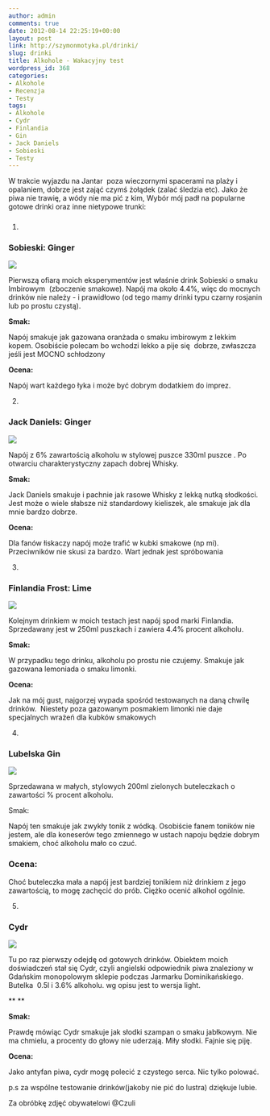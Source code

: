 ```yaml
---
author: admin
comments: true
date: 2012-08-14 22:25:19+00:00
layout: post
link: http://szymonmotyka.pl/drinki/
slug: drinki
title: Alkohole - Wakacyjny test
wordpress_id: 368
categories:
- Alkohole
- Recenzja
- Testy
tags:
- Alkohole
- Cydr
- Finlandia
- Gin
- Jack Daniels
- Sobieski
- Testy
---
```


W trakcie wyjazdu na Jantar  poza wieczornymi spacerami na plaży i opalaniem, dobrze jest zająć czymś żołądek (zalać śledzia etc). Jako że piwa nie trawię, a wódy nie ma pić z kim, Wybór mój padł na popularne gotowe drinki oraz inne nietypowe trunki:


### <!-- more -->


<!-- more -->



	
  1. 


### Sobieski: Ginger




[![](http://szymonmotyka.pl/wp-content/uploads/2012/08/DSCN1037-kopia-300x276.jpg)](http://szymonmotyka.pl/wp-content/uploads/2012/08/DSCN1037-kopia.jpg)


Pierwszą ofiarą moich eksperymentów jest właśnie drink Sobieski o smaku Imbirowym  (zboczenie smakowe). Napój ma około 4.4%, więc do mocnych drinków nie należy - i prawidłowo (od tego mamy drinki typu czarny rosjanin lub po prostu czystą).

**Smak:**

Napój smakuje jak gazowana oranżada o smaku imbirowym z lekkim kopem. Osobiście polecam bo wchodzi lekko a pije się  dobrze, zwłaszcza jeśli jest MOCNO schłodzony

**Ocena:**

Napój wart każdego łyka i może być dobrym dodatkiem do imprez.

	
  2. 


### Jack Daniels: Ginger




![](http://szymonmotyka.pl/wp-content/uploads/2012/08/DSCN0641-kopia-300x225.jpg)


Napój z 6% zawartością alkoholu w stylowej puszce 330ml puszce . Po otwarciu charakterystyczny zapach dobrej Whisky.

**Smak:**

Jack Daniels smakuje i pachnie jak rasowe Whisky z lekką nutką słodkości. Jest może o wiele słabsze niż standardowy kieliszek, ale smakuje jak dla mnie bardzo dobrze.

**Ocena:**

Dla fanów łiskaczy napój może trafić w kubki smakowe (np mi). Przeciwników nie skusi za bardzo. Wart jednak jest spróbowania

	
  3. 


### Finlandia Frost: Lime




[![](http://szymonmotyka.pl/wp-content/uploads/2012/08/DSCN0663JPG-300x225.jpg)](http://szymonmotyka.pl/wp-content/uploads/2012/08/DSCN0663JPG.jpg)


Kolejnym drinkiem w moich testach jest napój spod marki Finlandia. Sprzedawany jest w 250ml puszkach i zawiera 4.4% procent alkoholu.

**Smak:**

W przypadku tego drinku, alkoholu po prostu nie czujemy. Smakuje jak gazowana lemoniada o smaku limonki.

**Ocena:**

Jak na mój gust, najgorzej wypada spośród testowanych na daną chwilę drinków.  Niestety poza gazowanym posmakiem limonki nie daje specjalnych wrażeń dla kubków smakowych



	
  4. 


### Lubelska Gin




[![](http://szymonmotyka.pl/wp-content/uploads/2012/08/DSCN0769-kopia-300x205.jpg)](http://szymonmotyka.pl/wp-content/uploads/2012/08/DSCN0769-kopia.jpg)


Sprzedawana w małych, stylowych 200ml zielonych buteleczkach o zawartości % procent alkoholu.

Smak:

Napój ten smakuje jak zwykły tonik z wódką. Osobiście fanem toników nie jestem, ale dla koneserów tego zmiennego w ustach napoju będzie dobrym smakiem, choć alkoholu mało co czuć.


### Ocena:


Choć buteleczka mała a napój jest bardziej tonikiem niż drinkiem z jego zawartością, to mogę zachęcić do prób. Ciężko ocenić alkohol ogólnie.

	
  5. 


### Cydr




[![](http://szymonmotyka.pl/wp-content/uploads/2012/08/DSCN0771-kopia-300x291.jpg)](http://szymonmotyka.pl/wp-content/uploads/2012/08/DSCN0771-kopia.jpg)




Tu po raz pierwszy odejdę od gotowych drinków. Obiektem moich doświadczeń stał się Cydr, czyli angielski odpowiednik piwa znaleziony w Gdańskim monopolowym sklepie podczas Jarmarku Dominikańskiego. Butelka  0.5l i 3.6% alkoholu. wg opisu jest to wersja light.




**
**




**Smak:**


Prawdę mówiąc Cydr smakuje jak słodki szampan o smaku jabłkowym. Nie ma chmielu, a procenty do głowy nie uderzają. Miły słodki. Fajnie się piję.

**Ocena:**

Jako antyfan piwa, cydr mogę polecić z czystego serca. Nic tylko polować.



p.s za wspólne testowanie drinków(jakoby nie pić do lustra) dziękuje lubie.

Za obróbkę zdjęć obywatelowi @Czuli


